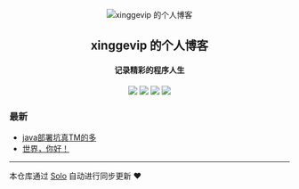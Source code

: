 <p align="center"><img alt="xinggevip 的个人博客" src="https://static.b3log.org/images/brand/solo-32.png"></p><h2 align="center">
xinggevip 的个人博客
</h2>

<h4 align="center">记录精彩的程序人生</h4>
<p align="center"><a title="xinggevip 的个人博客" target="_blank" href="https://github.com/xinggevip/solo-blog"><img src="https://img.shields.io/github/last-commit/xinggevip/solo-blog.svg?style=flat-square&color=FF9900"></a>
<a title="GitHub repo size in bytes" target="_blank" href="https://github.com/xinggevip/solo-blog"><img src="https://img.shields.io/github/repo-size/xinggevip/solo-blog.svg?style=flat-square"></a>
<a title="Solo Version" target="_blank" href="https://github.com/b3log/solo/releases"><img src="https://img.shields.io/badge/solo-3.6.5-f1e05a.svg?style=flat-square&color=blueviolet"></a>
<a title="Hits" target="_blank" href="https://github.com/b3log/hits"><img src="https://hits.b3log.org/xinggevip/solo-blog.svg"></a></p>

### 最新

* [java部署坑真TM的多](http://solo.qiangssvip.com/solo-v3.6.5/articles/2019/10/21/1571648177133.html)
* [世界，你好！](http://solo.qiangssvip.com/solo-v3.6.5/hello-solo)



---

本仓库通过 [Solo](https://github.com/b3log/solo) 自动进行同步更新 ❤️ 